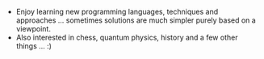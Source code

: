 - Enjoy learning new programming languages, techniques and approaches ... sometimes solutions are much simpler purely based on a viewpoint.
- Also interested in chess, quantum physics, history and a few other things ... :)


<!---
hdoichev/hdoichev is a ✨ special ✨ repository because its `README.md` (this file) appears on your GitHub profile.
You can click the Preview link to take a look at your changes.
--->
